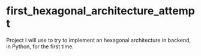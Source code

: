 # first_hexagonal_architecture_attempt

Project I will use to try to implement an hexagonal architecture in backend, in Python, for the first time.
